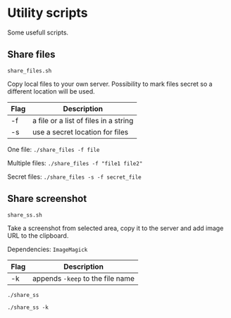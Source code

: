 # Utility scripts

Some usefull scripts.

## Share files

`share_files.sh`

Copy local files to your own server. Possibility to mark files secret so a
different location will be used.

| Flag | Description                           |
| ---- | ------------------------------------- |
| -f   | a file or a list of files in a string |
| -s   | use a secret location for files       |

One file:
`./share_files -f file`

Multiple files:
`./share_files -f "file1 file2"`

Secret files:
`./share_files -s -f secret_file`


## Share screenshot

`share_ss.sh`

Take a screenshot from selected area, copy it to the server and add image URL
to the clipboard.

Dependencies: `ImageMagick`

| Flag | Description                     |
| ---- | ------------------------------- |
| -k   | appends `-keep` to the file name|

`./share_ss`

`./share_ss -k`
